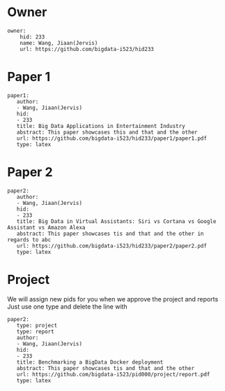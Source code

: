 # Owner

```
owner:
    hid: 233
    name: Wang, Jiaan(Jervis)
    url: https://github.com/bigdata-i523/hid233
```

# Paper 1

```
paper1:
   author: 
   - Wang, Jiaan(Jervis)
   hid:
   - 233
   title: Big Data Applications in Entertainment Industry
   abstract: This paper showcases this and that and the other
   url: https://github.com/bigdata-i523/hid233/paper1/paper1.pdf
   type: latex
```
   
# Paper 2

```
paper2:
   author: 
   - Wang, Jiaan(Jervis)
   hid:
   - 233
   title: Big Data in Virtual Assistants: Siri vs Cortana vs Google Assistant vs Amazon Alexa
   abstract: This paper showcases tis and that and the other in regards to abc
   url: https://github.com/bigdata-i523/hid233/paper2/paper2.pdf   
   type: latex
```

# Project 

We will assign new pids for you when we approve the project and reports   
Just use one type and delete the line with 

```
paper2:
   type: project
   type: report
   author: 
   - Wang, Jiaan(Jervis)
   hid:
   - 233
   title: Benchmarking a BigData Docker deployment
   abstract: This paper showcases tis and that and the other 
   url: https://github.com/bigdata-i523/pid000/project/report.pdf
   type: latex
```
